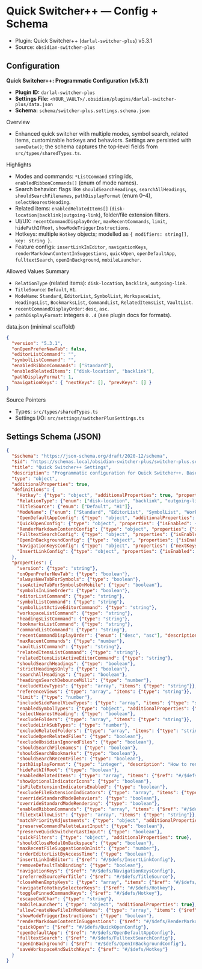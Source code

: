 # Quick Switcher++ — Config + Schema

- Plugin: Quick Switcher++ (`darlal-switcher-plus`) v5.3.1
- Source: `obsidian-switcher-plus`

## Configuration

**Quick Switcher++: Programmatic Configuration (v5.3.1)**

- **Plugin ID:** `darlal-switcher-plus`
- **Settings File:** `<YOUR_VAULT>/.obsidian/plugins/darlal-switcher-plus/data.json`
- **Schema:** `schema/switcher-plus.settings.schema.json`

Overview
- Enhanced quick switcher with multiple modes, symbol search, related items, customizable hotkeys and behaviors. Settings are persisted with `saveData()`; the schema captures the top‑level fields from `src/types/sharedTypes.ts`.

Highlights
- Modes and commands: `*ListCommand` string ids, `enabledRibbonCommands[]` (enum of mode names).
- Search behavior: flags like `shouldSearchHeadings`, `searchAllHeadings`, `shouldSearchFilenames`, `pathDisplayFormat` (enum 0–4), `selectNearestHeading`.
- Related items: `enabledRelatedItems[]` (`disk-location|backlink|outgoing-link`), folder/file extension filters.
- UI/UX: `recentCommandDisplayOrder`, `maxRecentCommands`, `limit`, `hidePathIfRoot`, `showModeTriggerInstructions`.
- Hotkeys: multiple `Hotkey` objects; modelled as `{ modifiers: string[], key: string }`.
- Feature configs: `insertLinkInEditor`, `navigationKeys`, `renderMarkdownContentInSuggestions`, `quickOpen`, `openDefaultApp`, `fulltextSearch`, `openInBackground`, `mobileLauncher`.

Allowed Values Summary
- `RelationType` (related items): `disk-location`, `backlink`, `outgoing-link`.
- `TitleSource`: `Default`, `H1`.
- `ModeName`: `Standard`, `EditorList`, `SymbolList`, `WorkspaceList`, `HeadingsList`, `BookmarksList`, `CommandList`, `RelatedItemsList`, `VaultList`.
- `recentCommandDisplayOrder`: `desc`, `asc`.
- `pathDisplayFormat`: integers `0..4` (see plugin docs for formats).

data.json (minimal scaffold)
```json
{
  "version": "5.3.1",
  "onOpenPreferNewTab": false,
  "editorListCommand": "",
  "symbolListCommand": "",
  "enabledRibbonCommands": ["Standard"],
  "enabledRelatedItems": ["disk-location", "backlink"],
  "pathDisplayFormat": 1,
  "navigationKeys": { "nextKeys": [], "prevKeys": [] }
}
```

Source Pointers
- Types: `src/types/sharedTypes.ts`
- Settings I/O: `src/settings/switcherPlusSettings.ts`

## Settings Schema (JSON)

```json
{
  "$schema": "https://json-schema.org/draft/2020-12/schema",
  "$id": "https://schemas.local/obsidian-switcher-plus/switcher-plus.settings.schema.json",
  "title": "Quick Switcher++ Settings",
  "description": "Programmatic configuration for Quick Switcher++. Based on src/types/sharedTypes.ts and settings/switcherPlusSettings.ts.",
  "type": "object",
  "additionalProperties": true,
  "definitions": {
    "Hotkey": {"type": "object", "additionalProperties": true, "properties": {"modifiers": {"type": "array", "items": {"type": "string"}}, "key": {"type": "string"}}},
    "RelationType": {"enum": ["disk-location", "backlink", "outgoing-link"]},
    "TitleSource": {"enum": ["Default", "H1"]},
    "ModeName": {"enum": ["Standard", "EditorList", "SymbolList", "WorkspaceList", "HeadingsList", "BookmarksList", "CommandList", "RelatedItemsList", "VaultList"]},
    "OpenDefaultAppConfig": {"type": "object", "additionalProperties": false, "properties": {"isEnabled": {"type": "boolean"}, "openInDefaultAppKeys": {"$ref": "#/$defs/Hotkey"}, "excludeFileExtensions": {"type": "array", "items": {"type": "string"}}}},
    "QuickOpenConfig": {"type": "object", "properties": {"isEnabled": {"type": "boolean"}, "modifiers": {"type": "array", "items": {"type": "string"}}, "keyList": {"type": "array", "items": {"type": "string"}}}, "additionalProperties": false},
    "RenderMarkdownContentConfig": {"type": "object", "properties": {"isEnabled": {"type": "boolean"}, "renderHeadings": {"type": "boolean"}, "toggleContentRenderingKeys": {"$ref": "#/$defs/Hotkey"}}, "additionalProperties": false},
    "FulltextSearchConfig": {"type": "object", "properties": {"isEnabled": {"type": "boolean"}, "searchKeys": {"$ref": "#/$defs/Hotkey"}}, "additionalProperties": false},
    "OpenInBackgroundConfig": {"type": "object", "properties": {"isEnabled": {"type": "boolean"}, "openKeys": {"type": "array", "items": {"type": "object", "properties": {"openType": {"type": ["string", "number"]}, "hotkey": {"$ref": "#/$defs/Hotkey"}}, "required": ["openType", "hotkey"], "additionalProperties": false}}}, "additionalProperties": false},
    "NavigationKeysConfig": {"type": "object", "properties": {"nextKeys": {"type": "array", "items": {"$ref": "#/$defs/Hotkey"}}, "prevKeys": {"type": "array", "items": {"$ref": "#/$defs/Hotkey"}}}, "additionalProperties": false},
    "InsertLinkConfig": {"type": "object", "properties": {"isEnabled": {"type": "boolean"}, "insertableEditorTypes": {"type": "array", "items": {"type": "string"}}, "useBasenameAsAlias": {"type": "boolean"}, "useHeadingAsAlias": {"type": "boolean"}, "keymap": {"allOf": [{"$ref": "#/$defs/Hotkey"}, {"type": "object", "properties": {"purpose": {"type": "string"}}, "required": ["purpose"]}]}}, "additionalProperties": false}
  },
  "properties": {
    "version": {"type": "string"},
    "onOpenPreferNewTab": {"type": "boolean"},
    "alwaysNewTabForSymbols": {"type": "boolean"},
    "useActiveTabForSymbolsOnMobile": {"type": "boolean"},
    "symbolsInLineOrder": {"type": "boolean"},
    "editorListCommand": {"type": "string"},
    "symbolListCommand": {"type": "string"},
    "symbolListActiveEditorCommand": {"type": "string"},
    "workspaceListCommand": {"type": "string"},
    "headingsListCommand": {"type": "string"},
    "bookmarksListCommand": {"type": "string"},
    "commandListCommand": {"type": "string"},
    "recentCommandDisplayOrder": {"enum": ["desc", "asc"], "description": "Sort order for recent commands list."},
    "maxRecentCommands": {"type": "number"},
    "vaultListCommand": {"type": "string"},
    "relatedItemsListCommand": {"type": "string"},
    "relatedItemsListActiveEditorCommand": {"type": "string"},
    "shouldSearchHeadings": {"type": "boolean"},
    "strictHeadingsOnly": {"type": "boolean"},
    "searchAllHeadings": {"type": "boolean"},
    "headingsSearchDebounceMilli": {"type": "number"},
    "excludeViewTypes": {"type": "array", "items": {"type": "string"}},
    "referenceViews": {"type": "array", "items": {"type": "string"}},
    "limit": {"type": "number"},
    "includeSidePanelViewTypes": {"type": "array", "items": {"type": "string"}},
    "enabledSymbolTypes": {"type": "object", "additionalProperties": {"type": "boolean"}},
    "selectNearestHeading": {"type": "boolean"},
    "excludeFolders": {"type": "array", "items": {"type": "string"}},
    "excludeLinkSubTypes": {"type": "number"},
    "excludeRelatedFolders": {"type": "array", "items": {"type": "string"}},
    "excludeOpenRelatedFiles": {"type": "boolean"},
    "excludeObsidianIgnoredFiles": {"type": "boolean"},
    "shouldSearchFilenames": {"type": "boolean"},
    "shouldSearchBookmarks": {"type": "boolean"},
    "shouldSearchRecentFiles": {"type": "boolean"},
    "pathDisplayFormat": {"type": "integer", "description": "How to render file paths in results (0..4).", "enum": [0,1,2,3,4]},
    "hidePathIfRoot": {"type": "boolean"},
    "enabledRelatedItems": {"type": "array", "items": {"$ref": "#/$defs/RelationType"}},
    "showOptionalIndicatorIcons": {"type": "boolean"},
    "isFileExtensionIndicatorsEnabled": {"type": "boolean"},
    "excludeFileExtensionIndicators": {"type": "array", "items": {"type": "string"}},
    "overrideStandardModeBehaviors": {"type": "boolean"},
    "overrideStandardModeRendering": {"type": "boolean"},
    "enabledRibbonCommands": {"type": "array", "items": {"$ref": "#/$defs/ModeName"}},
    "fileExtAllowList": {"type": "array", "items": {"type": "string"}},
    "matchPriorityAdjustments": {"type": "object", "additionalProperties": false, "properties": {"isEnabled": {"type": "boolean"}, "adjustments": {"type": "object", "additionalProperties": {"type": "object", "properties": {"value": {"type": "number"}, "label": {"type": "string"}, "desc": {"type": "string"}}}}, "fileExtAdjustments": {"type": "object", "additionalProperties": {"type": "object", "properties": {"value": {"type": "number"}, "label": {"type": "string"}, "desc": {"type": "string"}}}}}},
    "preserveCommandPaletteLastInput": {"type": "boolean"},
    "preserveQuickSwitcherLastInput": {"type": "boolean"},
    "quickFilters": {"type": "object", "additionalProperties": true},
    "shouldCloseModalOnBackspace": {"type": "boolean"},
    "maxRecentFileSuggestionsOnInit": {"type": "number"},
    "orderEditorListByAccessTime": {"type": "boolean"},
    "insertLinkInEditor": {"$ref": "#/$defs/InsertLinkConfig"},
    "removeDefaultTabBinding": {"type": "boolean"},
    "navigationKeys": {"$ref": "#/$defs/NavigationKeysConfig"},
    "preferredSourceForTitle": {"$ref": "#/$defs/TitleSource"},
    "closeWhenEmptyKeys": {"type": "array", "items": {"$ref": "#/$defs/Hotkey"}},
    "navigateToHotkeySelectorKeys": {"$ref": "#/$defs/Hotkey"},
    "togglePinnedCommandKeys": {"$ref": "#/$defs/Hotkey"},
    "escapeCmdChar": {"type": "string"},
    "mobileLauncher": {"type": "object", "additionalProperties": true},
    "allowCreateNewFileInModeNames": {"type": "array", "items": {"$ref": "#/$defs/ModeName"}},
    "showModeTriggerInstructions": {"type": "boolean"},
    "renderMarkdownContentInSuggestions": {"$ref": "#/$defs/RenderMarkdownContentConfig"},
    "quickOpen": {"$ref": "#/$defs/QuickOpenConfig"},
    "openDefaultApp": {"$ref": "#/$defs/OpenDefaultAppConfig"},
    "fulltextSearch": {"$ref": "#/$defs/FulltextSearchConfig"},
    "openInBackground": {"$ref": "#/$defs/OpenInBackgroundConfig"},
    "saveWorkspaceAndSwitchKeys": {"$ref": "#/$defs/Hotkey"}
  }
}
```
